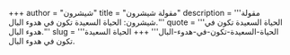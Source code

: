 +++
author = "شيشرون"
title = "مقولة شيشرون"
description = '''مقولة شيشرون: الحياة السعيدة تكون في هدوء البال.'''
quote = '''الحياة السعيدة تكون في هدوء البال.'''
slug = '''الحياة-السعيدة-تكون-في-هدوء-البال'''
+++
الحياة السعيدة تكون في هدوء البال.
